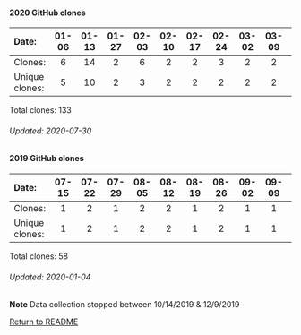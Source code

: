 #### 2020 GitHub clones
Date:             |       01-06   |       01-13   |       01-27   |       02-03   |       02-10   |       02-17   |       02-24   |       03-02   |       03-09   |       03-23   |  03-30  |  04-06  |  04-13  |  04-20  |   04-27  |  05-04  |   05-18  |   05-25  |  06-01  |  06-29  |   07-06  |  07-13
|:---             |:---:  |:---:  |:---:  |:---:  |:---:  |:---:  |:---:  |:---:  |:---:  |:---:  |:---:  |:---:  |:---:  |:---:  |:---:  |:---:  |:---:  |:---:  |:---:  |:---:  |:---:  |:---:
Clones:           |       6       |       14      |       2       |       6       |       2       |       2       |       3       |       2       |       2       |       1       |  1      |  6      |  4      |  14     |   1      |  13     |   19     |   1      |  1      |  23     |   7      |  3
Unique            clones:  |       5       |       10      |       2       |       3       |       2       |       2       |       2       |       2       |       2       |       1  |      1  |      6  |      3  |      11  |      1  |      10  |      12  |      1  |      1  |      18  |      7  |      3

Total clones: 133
###### Updated: 2020-07-30

#### 2019 GitHub clones
Date:    |        07-15   |       07-22   |       07-29   |       08-05   |       08-12   |       08-19   |       08-26   |       09-02   |       09-09   |  09-16  |  09-23  |  09-30  |  10-07  |  10-14  |  10-21  |  12-09  |  12-16  |  12-23 |  12-30
|:---    |:---:   |:---:  |:---:  |:---:  |:---:  |:---:  |:---:  |:---:  |:---:  |:---:  |:---:  |:---:  |:---:  |:---:  |:---:  |:---:  |:---:  |:---: |:---:
Clones:  |        1       |       2       |       1       |       2       |       2       |       1       |       2       |       1       |       1       |  1      |  2      |  1      |  7      |  12     |  1      |  2      |  2      |  8 | 9 
Unique   clones:  |       1       |       2       |       1       |       2       |       2       |       1       |       2       |       1       |       1  |      1  |      2  |      1  |      3  |      5  |      1  |      1  |      2  |      6 | 6

Total clones: 58
###### Updated: 2020-01-04
**Note**  Data collection stopped between 10/14/2019 & 12/9/2019

[Return to README](https://github.com/BradleyA/markit#markit)
